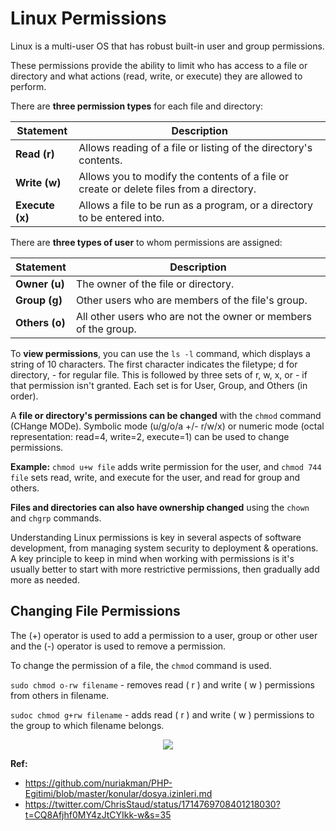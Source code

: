 ﻿# Linux Permissions

Linux is a multi-user OS that has robust built-in user and group permissions.

These permissions provide the ability to limit who has access to a file or directory and what actions (read, write, or execute) they are allowed to perform.

There are **three permission types** for each file and directory:

| Statement       | Description                                                                             |
| --------------- | --------------------------------------------------------------------------------------- |
| **Read (r)**    | Allows reading of a file or listing of the directory's contents.                        |
| **Write (w)**   | Allows you to modify the contents of a file or create or delete files from a directory. |
| **Execute (x)** | Allows a file to be run as a program, or a directory to be entered into.                |

There are **three types of user** to whom permissions are assigned:

| Statement      | Description                                                    |
| -------------- | -------------------------------------------------------------- |
| **Owner (u)**  | The owner of the file or directory.                            |
| **Group (g)**  | Other users who are members of the file's group.               |
| **Others (o)** | All other users who are not the owner or members of the group. |

To **view permissions**, you can use the `ls -l` command, which displays a string of 10 characters. The first character indicates the filetype; d for directory, - for regular file. This is followed by three sets of r, w, x, or - if that permission isn't granted. Each set is for User, Group, and Others (in order).

A **file or directory's permissions can be changed** with the `chmod` command (CHange MODe). Symbolic mode (u/g/o/a +/- r/w/x) or numeric mode (octal representation: read=4, write=2, execute=1) can be used to change permissions.

**Example:** `chmod u+w file` adds write permission for the user, and `chmod 744 file` sets read, write, and execute for the user, and read for group and others.

**Files and directories can also have ownership changed** using the `chown` and `chgrp` commands.

Understanding Linux permissions is key in several aspects of software development, from managing system security to deployment & operations. A key principle to keep in mind when working with permissions is it's usually better to start with more restrictive permissions, then gradually add more as needed.

## Changing File Permissions

The (+) operator is used to add a permission to a user, group or other user and the (-) operator is used to remove a permission.

To change the permission of a file, the `chmod` command is used.

`sudo chmod o-rw filename` - removes read ( r ) and write ( w ) permissions from others in filename.

`sudoc chmod g+rw filename` - adds read ( r ) and write ( w ) permissions to the group to which filename belongs.

<div style="text-align: center;">
  <img src="https://pbs.twimg.com/media/F8wVTEyaAAAr3oJ?format=jpg&name=4096x4096">
</div>

**Ref:**

- https://github.com/nuriakman/PHP-Egitimi/blob/master/konular/dosya.izinleri.md
- https://twitter.com/ChrisStaud/status/1714769708401218030?t=CQ8Afjhf0MY4zJtCYIkk-w&s=35
